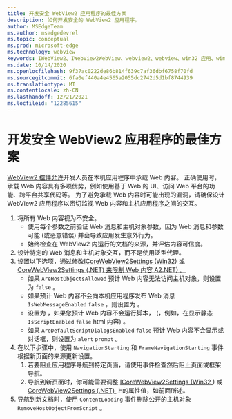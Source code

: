 ```yaml
---
title: 开发安全 WebView2 应用程序的最佳方案
description: 如何开发安全的 WebView2 应用程序。
author: MSEdgeTeam
ms.author: msedgedevrel
ms.topic: conceptual
ms.prod: microsoft-edge
ms.technology: webview
keywords: IWebView2、IWebView2WebView、webview2、webview、win32 应用、win32、edge、ICoreWebView2、ICoreWebView2Host、浏览器控件、边缘 html、安全性
ms.date: 10/14/2020
ms.openlocfilehash: 9f37ac0222de86b814f639c7af36dbf6758f70fd
ms.sourcegitcommit: 6fa0ef440a4e4565a2055dc2742d5d1bf8744939
ms.translationtype: MT
ms.contentlocale: zh-CN
ms.lasthandoff: 12/21/2021
ms.locfileid: "12285615"
---
```

# <a name="best-practices-for-developing-secure-webview2-applications"></a>开发安全 WebView2 应用程序的最佳方案

[WebView2 控件允许](../index.md)开发人员在本机应用程序中承载 Web 内容。 正确使用时，承载 Web 内容具有多项优势，例如使用基于 Web 的 UI、访问 Web 平台的功能、跨平台共享代码等。  为了避免承载 Web 内容时可能出现的漏洞，请确保设计 WebView2 应用程序以密切监视 Web 内容和主机应用程序之间的交互。

1.  将所有 Web 内容视为不安全。
    *   使用每个参数之前验证 Web 消息和主机对象参数，因为 Web 消息和参数可能 (或恶意错误) 并会导致应用发生意外行为。
    *   始终检查在 WebView2 内运行的文档的来源，并评估内容可信度。
1.  设计特定的 Web 消息和主机对象交互，而不是使用泛型代理。
1.  设置以下选项，通过修改[ICoreWebView2Settings (Win32](/microsoft-edge/webview2/reference/win32/icorewebview2settings)) 或[CoreWebView2Settings (.NET) 来限制 Web 内容 A2.NET) 。 ](/dotnet/api/microsoft.web.webview2.core.corewebview2settings)
    *   如果 `AreHostObjectsAllowed` 预计 Web 内容无法访问主机对象，则设置为 `false` 。
    *   如果预计 Web 内容不会向本机应用程序发布 Web 消息 `IsWebMessageEnabled` `false` ，则设置为 。
    *   设置为 ，如果您预计 Web 内容不会运行脚本， (，例如，在显示静态 `IsScriptEnabled` `false` html 内容) 。
    *   如果 `AreDefaultScriptDialogsEnabled` `false` 预计 Web 内容不会显示或对话框，则设置为 `alert` `prompt` 。
1.  在以下步骤中，使用 `NavigationStarting` 和 `FrameNavigationStarting` 事件根据新页面的来源更新设置。
    1.  若要阻止应用程序导航到特定页面，请使用事件检查然后阻止页面或框架导航。
    1.  导航到新页面时，你可能需要调整 [ICoreWebView2Settings (Win32 ](/microsoft-edge/webview2/reference/win32/icorewebview2settings)) 或 [CoreWebView2Settings (.NET) ](/dotnet/api/microsoft.web.webview2.core.corewebview2settings) 上的属性值，如前面所述。
1.  导航到新文档时，使用 `ContentLoading` 事件删除公开的主机对象 `RemoveHostObjectFromScript` 。

<!--## Security

Always check the Source property of the WebView before using `ExecuteScript`, `PostWebMessageAsJson`, `PostWebMessageAsString`, or any other method to send information into the WebView. The WebView may have navigated to another page via the end user interacting with the page or script in the page causing navigation. Similarly, be very careful with `AddScriptToExecuteOnDocumentCreated`. All future `navigations` run the same script and if it provides access to information intended only for a certain origin, any HTML document may have access.

When examining the result of an `ExecuteScript` method call, a `WebMessageReceived` event, always check the Source of the sender, or any other mechanism of receiving information from an HTML document in a WebView validate the URI of the HTML document is what you expect.

When constructing a message to send into a WebView, prefer using `PostWebMessageAsJson` and construct the JSON string parameter using a JSON library. This avoids any potential accidents of encoding information into a JSON string or script and ensure no attacker controlled input can modify the rest of the JSON message or run arbitrary script. -->
